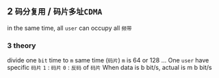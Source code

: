 ## 2 `码分复用` / `码片多址CDMA` 
in the same time, all `user` can occupy all `频带` 

### 3  theory
divide one `bit` time to `m` same time (`码片`)
`m` is 64 or 128 ...
One `user` have specific `码片` 
`1` : `码片` 
`0` : `反码` of `码片` 
When data is b bit/s, actual is m b bit/s
